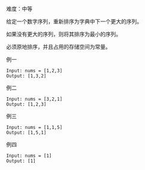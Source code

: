 难度：中等

给定一个数字序列，重新排序为字典中下一个更大的序列。

如果没有更大的序列，则将其排序为最小的序列。

必须原地排序，并且占用的存储空间为常量。

例一
````
Input: nums = [1,2,3]
Output: [1,3,2]
````

例二
````
Input: nums = [3,2,1]
Output: [1,2,3]
````

例三
````
Input: nums = [1,1,5]
Output: [1,5,1]
````

例四
````
Input: nums = [1]
Output: [1]
````






